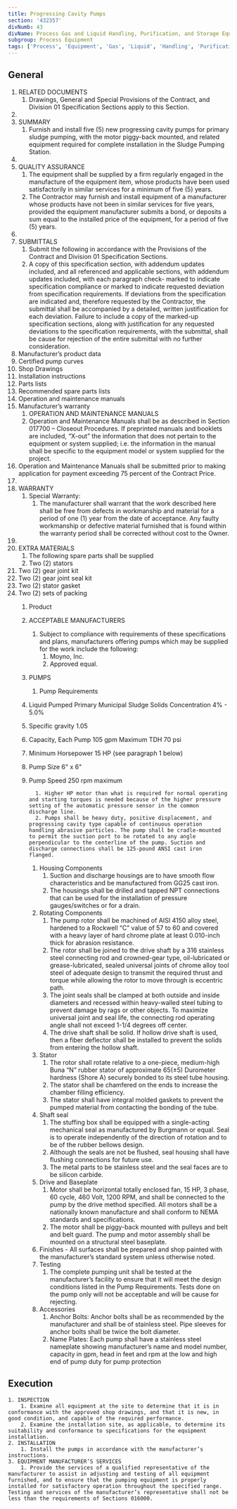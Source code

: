 ```yaml
---
title: Progressing Cavity Pumps
section: '432357'
divNumb: 43
divName: Process Gas and Liquid Handling, Purification, and Storage Equipment
subgroup: Process Equipment
tags: ['Process', 'Equipment', 'Gas', 'Liquid', 'Handling', 'Purification', 'Storage', 'Progressing', 'Cavity', 'Pumps']
---
```



## General

1. RELATED DOCUMENTS
   1. Drawings, General and Special Provisions of the Contract, and Division 01 Specification Sections apply to this Section.
2.
1. SUMMARY
   1. Furnish and install five (5) new progressing cavity pumps for primary sludge pumping, with the motor piggy-back mounted, and related equipment required for complete installation in the Sludge Pumping Station.
3.
1. QUALITY ASSURANCE
   1. The equipment shall be supplied by a firm regularly engaged in the manufacture of the equipment item, whose products have been used satisfactorily in similar services for a minimum of five (5) years.
   1. The Contractor may furnish and install equipment of a manufacturer whose products have not been in similar services for five years, provided the equipment manufacturer submits a bond, or deposits a sum equal to the installed price of the equipment, for a period of five (5) years.
4.
1. SUBMITTALS
   1. Submit the following in accordance with the Provisions of the Contract and Division 01 Specification Sections.
   1. A copy of this specification section, with addendum updates included, and all referenced and applicable sections, with addendum updates included, with each paragraph check- marked to indicate specification compliance or marked to indicate requested deviation from specification requirements. If deviations from the specification are indicated and, therefore requested by the Contractor, the submittal shall be accompanied by a detailed, written justification for each deviation. Failure to include a copy of the marked-up specification sections, along with justification for any requested deviations to the specification requirements, with the submittal, shall be cause for rejection of the entire submittal with no further consideration.
2. Manufacturer’s product data
3. Certified pump curves
4. Shop Drawings
5. Installation instructions
6. Parts lists
7. Recommended spare parts lists
8. Operation and maintenance manuals
9. Manufacturer’s warranty
   1. OPERATION AND MAINTENANCE MANUALS
   1. Operation and Maintenance Manuals shall be as described in Section 017700 – Closeout Procedures. If preprinted manuals and booklets are included, “X-out” the information that does not pertain to the equipment or system supplied; i.e. the information in the manual shall be specific to the equipment model or system supplied for the project.
2. Operation and Maintenance Manuals shall be submitted prior to making application for payment exceeding 75 percent of the Contract Price.
5.
1. WARRANTY
   1. Special Warranty:
      1. The manufacturer shall warrant that the work described here shall be free from defects in workmanship and material for a period of one (1) year from the date of acceptance. Any faulty workmanship or defective material furnished that is found within the warranty period shall be corrected without cost to the Owner.
6.
1. EXTRA MATERIALS
   1. The following spare parts shall be supplied
   1. Two (2) stators
2. Two (2) gear joint kit
3. Two (2) gear joint seal kit
4. Two (2) stator gasket
5. Two (2) sets of packing
   1. Product

	1. ACCEPTABLE MANUFACTURERS
		1. Subject to compliance with requirements of these specifications and plans, manufacturers offering pumps which may be supplied for the work include the following:
			1. Moyno, Inc.
			2. Approved equal.
	2. PUMPS
		1. Pump Requirements
   1. Liquid Pumped Primary Municipal Sludge Solids Concentration 4% - 5.0%
   1. Specific gravity 1.05
   1. Capacity, Each Pump 105 gpm Maximum TDH 70 psi
   1. Minimum Horsepower 15 HP (see paragraph 1 below)
   1. Pump Size 6" x 6"
   1. Pump Speed 250 rpm maximum

			1. Higher HP motor than what is required for normal operating and starting torques is needed because of the higher pressure setting of the automatic pressure sensor in the common discharge line.
			2. Pumps shall be heavy duty, positive displacement, and progressing cavity type capable of continuous operation handling abrasive particles. The pump shall be cradle-mounted to permit the suction port to be rotated to any angle perpendicular to the centerline of the pump. Suction and discharge connections shall be 125-pound ANSI cast iron flanged.
		1. Housing Components
			1. Suction and discharge housings are to have smooth flow characteristics and be manufactured from GG25 cast iron.
			2. The housings shall be drilled and tapped NPT connections that can be used for the installation of pressure gauges/switches or for a drain.
		2. Rotating Components
			1. The pump rotor shall be machined of AISI 4150 alloy steel, hardened to a Rockwell “C” value of 57 to 60 and covered with a heavy layer of hard chrome plate at least 0.010-inch thick for abrasion resistance.
			2. The rotor shall be joined to the drive shaft by a 316 stainless steel connecting rod and crowned-gear type, oil-lubricated or grease-lubricated, sealed universal joints of chrome alloy tool steel of adequate design to transmit the required thrust and torque while allowing the rotor to move through is eccentric path.
			3. The joint seals shall be clamped at both outside and inside diameters and recessed within heavy-walled steel tubing to prevent damage by rags or other objects. To maximize universal joint and seal life, the connecting rod operating angle shall not exceed 1-1/4 degrees off center.
			4. The drive shaft shall be solid. If hollow drive shaft is used, then a fiber deflector shall be installed to prevent the solids from entering the hollow shaft.
		3. Stator
			1. The rotor shall rotate relative to a one-piece, medium-high Buna “N” rubber stator of approximate 65(±5) Durometer hardness (Shore A) securely bonded to its steel tube housing.
			2. The stator shall be chamfered on the ends to increase the chamber filling efficiency.
			3. The stator shall have integral molded gaskets to prevent the pumped material from contacting the bonding of the tube.
		4. Shaft seal
			1. The stuffing box shall be equipped with a single-acting mechanical seal as manufactured by Burgmann or equal. Seal is to operate independently of the direction of rotation and to be of the rubber bellows design.
			2. Although the seals are not be flushed, seal housing shall have flushing connections for future use.
			3. The metal parts to be stainless steel and the seal faces are to be silicon carbide.
		5. Drive and Baseplate
			1. Motor shall be horizontal totally enclosed fan, 15 HP, 3 phase, 60 cycle, 460 Volt, 1200 RPM, and shall be connected to the pump by the drive method specified. All motors shall be a nationally known manufacture and shall conform to NEMA standards and specifications.
			2. The motor shall be piggy-back mounted with pulleys and belt and belt guard. The pump and motor assembly shall be mounted on a structural steel baseplate.
		6. Finishes - All surfaces shall be prepared and shop painted with the manufacturer’s standard system unless otherwise noted.
		7. Testing
			1. The complete pumping unit shall be tested at the manufacturer’s facility to ensure that it will meet the design conditions listed in the Pump Requirements. Tests done on the pump only will not be acceptable and will be cause for rejecting.
		8. Accessories
			1. Anchor Bolts: Anchor bolts shall be as recommended by the manufacturer and shall be of stainless steel. Pipe sleeves for anchor bolts shall be twice the bolt diameter.
			2. Name Plates: Each pump shall have a stainless steel nameplate showing manufacturer’s name and model number, capacity in gpm, head in feet and rpm at the low and high end of pump duty for pump protection

## Execution


	1. INSPECTION
		1. Examine all equipment at the site to determine that it is in conformance with the approved shop drawings, and that it is new, in good condition, and capable of the required performance.
		2. Examine the installation site, as applicable, to determine its suitability and conformance to specifications for the equipment installation.
	2. INSTALLATION
		1. Install the pumps in accordance with the manufacturer’s instructions.
	3. EQUIPMENT MANUFACTURER’S SERVICES
		1. Provide the services of a qualified representative of the manufacturer to assist in adjusting and testing of all equipment furnished, and to ensure that the pumping equipment is properly installed for satisfactory operation throughout the specified range. Testing and services of the manufacturer’s representative shall not be less than the requirements of Sections 016000.
   
